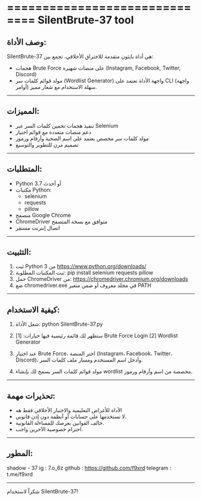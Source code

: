 ==============================
       SilentBrute-37 tool
==============================

وصف الأداة:
-----------
SilentBrute-37 هي أداة بايثون متقدمة للاختراق الأخلاقي، تجمع بين:
- هجمات Brute Force على منصات شهيرة (Instagram, Facebook, Twitter, Discord)
- مولد قوائم كلمات سر (Wordlist Generator)
واجهة الأداة تعتمد على CLI (واجهة أوامر) سهلة الاستخدام مع شعار مميز.

---

المميزات:
---------
- تنفيذ هجمات تخمين كلمات السر عبر Selenium
- دعم منصات متعددة مع قوائم اختيار
- مولد كلمات سر مخصص يعتمد على اسم الضحية وأرقام ورموز
- تصميم مرن للتطوير والتوسيع

---

المتطلبات:
-----------
- Python 3.7 أو أحدث
- مكتبات Python:
  - selenium
  - requests
  - pillow
- متصفح Google Chrome
- ChromeDriver متوافق مع نسخة المتصفح
- اتصال إنترنت مستقر

---

التثبيت:
---------
1. ثبت Python 3 من https://www.python.org/downloads/
2. ثبت المكتبات المطلوبة:
   pip install selenium requests pillow
3. حمل ChromeDriver من:
   https://chromedriver.chromium.org/downloads
4. ضع chromedriver.exe في مجلد معروف أو ضمن متغير PATH

---

كيفية الاستخدام:
-----------------
1. شغل الأداة:
   python SilentBrute-37.py

2. ستظهر لك قائمة رئيسية فيها خيارات:
   [1] Brute Force Login
   [2] Wordlist Generator

3. عند اختيار Brute Force، اختر المنصة (Instagram، Facebook، Twitter، Discord)، وأدخل اسم المستخدم ومسار ملف كلمات السر.

4. مولد قوائم كلمات السر يسمح لك بإنشاء wordlist مخصصة من اسم وأرقام ورموز.

---

تحذيرات مهمة:
--------------
- الأداة للأغراض التعليمية والاختبار الأخلاقي فقط هه
- لا تستخدمها على حسابات أو أنظمة دون إذن قانوني.
- خالف القوانين يعرضك للمساءلة القانونية.
- احترام خصوصية الآخرين واجب.

---

المطور:
--------
shadow - 37
ig : 7.o_6z
github : https://github.com/f9xrd
telegram : t.me/f9xrd

---

شكراً لاستخدام SilentBrute-37!
